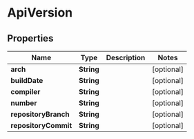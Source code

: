 
# ApiVersion

## Properties
Name | Type | Description | Notes
------------ | ------------- | ------------- | -------------
**arch** | **String** |  |  [optional]
**buildDate** | **String** |  |  [optional]
**compiler** | **String** |  |  [optional]
**number** | **String** |  |  [optional]
**repositoryBranch** | **String** |  |  [optional]
**repositoryCommit** | **String** |  |  [optional]



